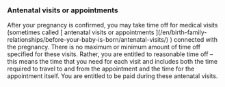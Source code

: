 ###  Antenatal visits or appointments

After your pregnancy is confirmed, you may take time off for medical visits
(sometimes called [ antenatal visits or appointments ](/en/birth-family-
relationships/before-your-baby-is-born/antenatal-visits/) ) connected with the
pregnancy. There is no maximum or minimum amount of time off specified for
these visits. Rather, you are entitled to reasonable time off – this means the
time that you need for each visit and includes both the time required to
travel to and from the appointment and the time for the appointment itself.
You are entitled to be paid during these antenatal visits.
